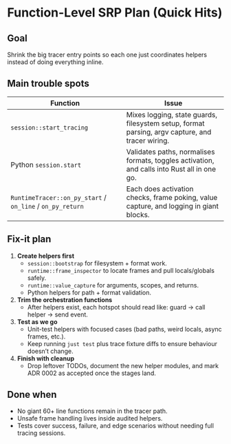 # Function-Level SRP Plan (Quick Hits)

## Goal
Shrink the big tracer entry points so each one just coordinates helpers instead of doing everything inline.

## Main trouble spots
| Function | Issue |
| --- | --- |
| `session::start_tracing` | Mixes logging, state guards, filesystem setup, format parsing, argv capture, and tracer wiring. |
| Python `session.start` | Validates paths, normalises formats, toggles activation, and calls into Rust all in one go. |
| `RuntimeTracer::on_py_start` / `on_line` / `on_py_return` | Each does activation checks, frame poking, value capture, and logging in giant blocks. |

## Fix-it plan
1. **Create helpers first**
   - `session::bootstrap` for filesystem + format work.
   - `runtime::frame_inspector` to locate frames and pull locals/globals safely.
   - `runtime::value_capture` for arguments, scopes, and returns.
   - Python helpers for path + format validation.
2. **Trim the orchestration functions**
   - After helpers exist, each hotspot should read like: guard → call helper → send event.
3. **Test as we go**
   - Unit-test helpers with focused cases (bad paths, weird locals, async frames, etc.).
   - Keep running `just test` plus trace fixture diffs to ensure behaviour doesn’t change.
4. **Finish with cleanup**
   - Drop leftover TODOs, document the new helper modules, and mark ADR 0002 as accepted once the stages land.

## Done when
- No giant 60+ line functions remain in the tracer path.
- Unsafe frame handling lives inside audited helpers.
- Tests cover success, failure, and edge scenarios without needing full tracing sessions.
